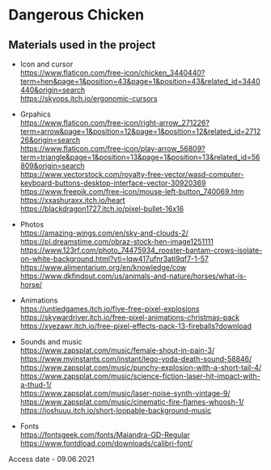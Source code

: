 # Dangerous Chicken
## Materials used in the project

- Icon and cursor <br>
https://www.flaticon.com/free-icon/chicken_3440440?term=hen&page=1&position=43&page=1&position=43&related_id=3440440&origin=search <br>
https://skyops.itch.io/ergonomic-cursors <br>

- Grpahics <br>
https://www.flaticon.com/free-icon/right-arrow_271226?term=arrow&page=1&position=12&page=1&position=12&related_id=271226&origin=search <br>
https://www.flaticon.com/free-icon/play-arrow_56809?term=triangle&page=1&position=13&page=1&position=13&related_id=56809&origin=search <br>
https://www.vectorstock.com/royalty-free-vector/wasd-computer-keyboard-buttons-desktop-interface-vector-30920369 <br>
https://www.freepik.com/free-icon/mouse-left-button_740069.htm <br>
https://xxashuraxx.itch.io/heart <br>
https://blackdragon1727.itch.io/pixel-bullet-16x16 <br>

- Photos <br>
https://amazing-wings.com/en/sky-and-clouds-2/ <br>
https://pl.dreamstime.com/obraz-stock-hen-image1251111 <br>
https://www.123rf.com/photo_74475934_rooster-bantam-crows-isolate-on-white-background.html?vti=lqw417ufnr3ati9qf7-1-57 <br>
https://www.alimentarium.org/en/knowledge/cow <br>
https://www.dkfindout.com/us/animals-and-nature/horses/what-is-horse/ <br>

- Animations <br>
https://untiedgames.itch.io/five-free-pixel-explosions <br>
https://skywardriver.itch.io/free-pixel-animations-christmas-pack <br>
https://xyezawr.itch.io/free-pixel-effects-pack-13-fireballs?download <br>

- Sounds and music <br>
https://www.zapsplat.com/music/female-shout-in-pain-3/ <br>
https://www.myinstants.com/instant/lego-yoda-death-sound-58846/ <br>
https://www.zapsplat.com/music/punchy-explosion-with-a-short-tail-4/ <br>
https://www.zapsplat.com/music/science-fiction-laser-hit-impact-with-a-thud-1/ <br>
https://www.zapsplat.com/music/laser-noise-synth-vintage-9/ <br>
https://www.zapsplat.com/music/cinematic-fire-flames-whoosh-1/ <br>
https://joshuuu.itch.io/short-loopable-background-music <br>

- Fonts <br>
https://fontsgeek.com/fonts/Maiandra-GD-Regular <br>
https://www.fontdload.com/downloads/calibri-font/ <br>

Access date - 09.06.2021